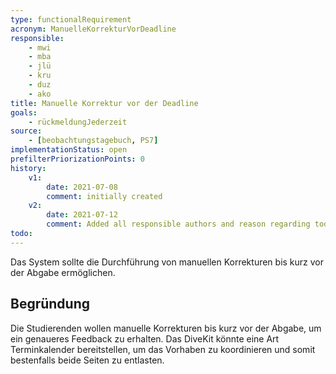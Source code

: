 ```yaml
---
type: functionalRequirement
acronym: ManuelleKorrekturVorDeadline
responsible:
    - mwi
    - mba
    - jlü
    - kru
    - duz
    - ako
title: Manuelle Korrektur vor der Deadline
goals:
    - rückmeldungJederzeit
source:
    - [beobachtungstagebuch, PS7]
implementationStatus: open
prefilterPriorizationPoints: 0
history:
    v1:
        date: 2021-07-08
        comment: initially created
    v2:
        date: 2021-07-12
        comment: Added all responsible authors and reason regarding todo
todo:
---
```


Das System sollte die Durchführung von manuellen Korrekturen bis kurz vor der Abgabe ermöglichen.

## Begründung
Die Studierenden wollen manuelle Korrekturen bis kurz vor der Abgabe, um ein genaueres Feedback zu erhalten. Das DiveKit könnte eine Art Terminkalender bereitstellen, um das Vorhaben zu koordinieren und somit bestenfalls beide Seiten zu entlasten.